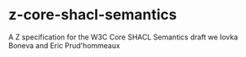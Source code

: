 # z-core-shacl-semantics
A Z specification for the W3C Core SHACL Semantics draft we Iovka Boneva and Eric Prud'hommeaux
